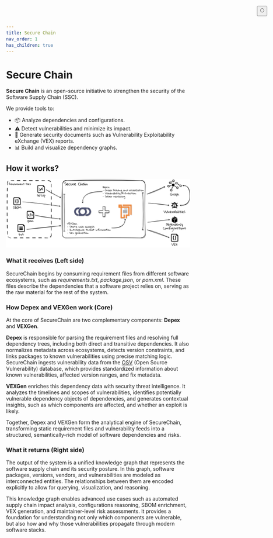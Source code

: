 ```yaml
---
title: Secure Chain
nav_order: 1
has_children: true
---
```


# Secure Chain

**Secure Chain** is an open-source initiative to strengthen the security of the Software Supply Chain (SSC).

We provide tools to:

- 📦 Analyze dependencies and configurations.
- ⚠️ Detect vulnerabilities and minimize its impact.
- 🧾 Generate security documents such as Vulnerability Exploitability eXchange (VEX) reports.
- 📊 Build and visualize dependency graphs.

## How it works?

<img id="mode-image" src="/assets/securechain/figs/overview_light.png" alt="Secure Chain Overview" width="1000" />

### What it receives (Left side)
SecureChain begins by consuming requirement files from different software ecosystems, such as *requirements.txt*, *package.json*, or *pom.xml*. These files describe the dependencies that a software project relies on, serving as the raw material for the rest of the system.

### How Depex and VEXGen work (Core)
At the core of SecureChain are two complementary components: **Depex** and **VEXGen**.

**Depex** is responsible for parsing the requirement files and resolving full dependency trees, including both direct and transitive dependencies. It also normalizes metadata across ecosystems, detects version constraints, and links packages to known vulnerabilities using precise matching logic. SecureChain ingests vulnerability data from the [OSV](https://osv.dev/) (Open Source Vulnerability) database, which provides standardized information about known vulnerabilities, affected version ranges, and fix metadata.

**VEXGen** enriches this dependency data with security threat intelligence. It analyzes the timelines and scopes of vulnerabilities, identifies potentially vulnerable dependency objects of dependencies, and generates contextual insights, such as which components are affected, and whether an exploit is likely.

Together, Depex and VEXGen form the analytical engine of SecureChain, transforming static requirement files and vulnerability feeds into a structured, semantically-rich model of software dependencies and risks.

### What it returns (Right side)
The output of the system is a unified knowledge graph that represents the software supply chain and its security posture. In this graph, software packages, versions, vendors, and vulnerabilities are modeled as interconnected entities. The relationships between them are encoded explicitly to allow for querying, visualization, and reasoning.

This knowledge graph enables advanced use cases such as automated supply chain impact analysis, configurations reasoning, SBOM enrichment, VEX generation, and maintainer-level risk assessments. It provides a foundation for understanding not only which components are vulnerable, but also how and why those vulnerabilities propagate through modern software stacks.

<button class="btn js-toggle-dark-mode" style="
  position: fixed;
  top: 1rem;
  right: 1rem;
  z-index: 1000;
">
  🌕
</button>

<script>
  document.addEventListener("DOMContentLoaded", function () {
    const toggleDarkMode = document.querySelector('.js-toggle-dark-mode');
    const img = document.getElementById("mode-image");

    function updateImageForTheme() {
      const theme = jtd.getTheme();
      img.src = theme === 'dark'
        ? "/assets/securechain/figs/overview_dark.png"
        : "/assets/securechain/figs/overview_light.png";
    }

    // Aplicar el tema guardado al cargar
    const storedTheme = localStorage.getItem("theme");
    if (storedTheme) {
      jtd.setTheme(storedTheme);
    }

    // Actualizar imagen tras aplicar tema inicial
    setTimeout(updateImageForTheme, 0);

    if (toggleDarkMode) {
      jtd.addEvent(toggleDarkMode, 'click', function () {
        const currentTheme = jtd.getTheme();
        const newTheme = currentTheme === 'dark' ? 'light' : 'dark';
        jtd.setTheme(newTheme);
        localStorage.setItem("theme", newTheme);
        toggleDarkMode.textContent = newTheme === 'dark' ? '🌕' : '☀️';

        // Actualizar imagen después de cambiar tema
        setTimeout(updateImageForTheme, 10); // permitir que jtd actualice internamente
      });
    }
  });
</script>
